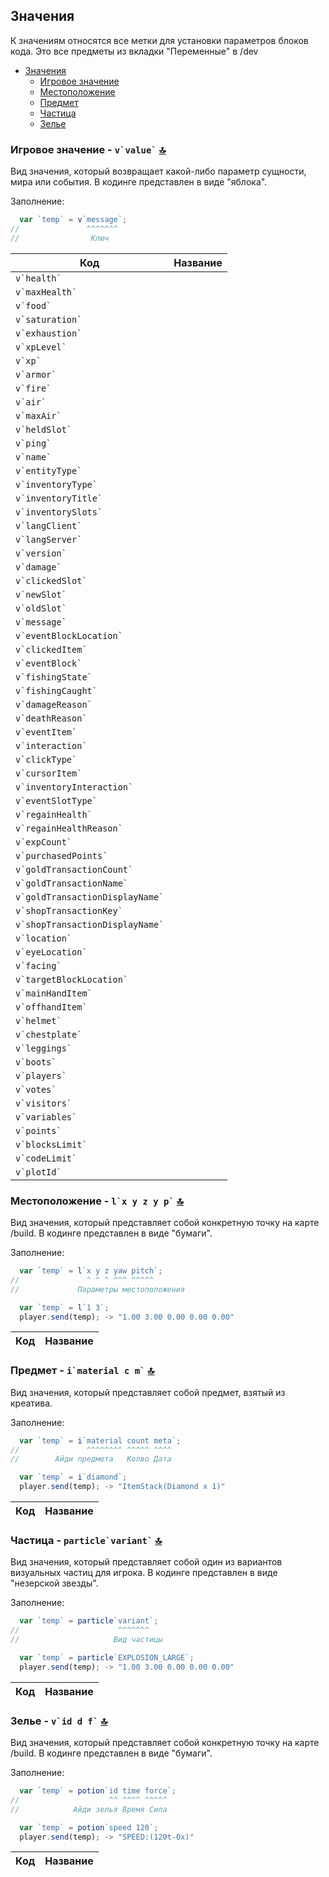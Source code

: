 ## Значения
К значениям относятся все метки для установки параметров блоков кода. Это все предметы из вкладки "Переменные" в /dev

   - [Значения](values.md)
     - [Игровое значение](#игровое-значение---vvalue-)
     - [Местоположение](#местоположение---lx-y-z-y-p-)
     - [Предмет](#предмет---imaterial-c-m-)
     - [Частица](#частица---particlevariant-)
     - [Зелье](#зелье---vid-d-f-)

### Игровое значение - **``` v`value` ```** [🔝](#значения)
Вид значения, который возвращает какой-либо параметр сущности, мира или события. В кодинге представлен в виде "яблока".

Заполнение:
```js
  var `temp` = v`message`;
//               ^^^^^^^
//                Ключ
```
| **Код** | **Название** |
| --- | --- |
| ``` v`health` ``` |  |
| ``` v`maxHealth` ``` |  |
| ``` v`food` ``` |  |
| ``` v`saturation` ``` |  |
| ``` v`exhaustion` ``` |  |
| ``` v`xpLevel` ``` |  |
| ``` v`xp` ``` |  |
| ``` v`armor` ``` |  |
| ``` v`fire` ``` |  |
| ``` v`air` ``` |  |
| ``` v`maxAir` ``` |  |
| ``` v`heldSlot` ``` |  |
| ``` v`ping` ``` |  |
| ``` v`name` ``` |  |
| ``` v`entityType` ``` |  |
| ``` v`inventoryType` ``` |  |
| ``` v`inventoryTitle` ``` |  |
| ``` v`inventorySlots` ``` |  |
| ``` v`langClient` ``` |  |
| ``` v`langServer` ``` |  |
| ``` v`version` ``` |  |
| ``` v`damage` ``` |  |
| ``` v`clickedSlot` ``` |  |
| ``` v`newSlot` ``` |  |
| ``` v`oldSlot` ``` |  |
| ``` v`message` ``` |  |
| ``` v`eventBlockLocation` ``` |  |
| ``` v`clickedItem` ``` |  |
| ``` v`eventBlock` ``` |  |
| ``` v`fishingState` ``` |  |
| ``` v`fishingCaught` ``` |  |
| ``` v`damageReason` ``` |  |
| ``` v`deathReason` ``` |  |
| ``` v`eventItem` ``` |  |
| ``` v`interaction` ``` |  |
| ``` v`clickType` ``` |  |
| ``` v`cursorItem` ``` |  |
| ``` v`inventoryInteraction` ``` |  |
| ``` v`eventSlotType` ``` |  |
| ``` v`regainHealth` ``` |  |
| ``` v`regainHealthReason` ``` |  |
| ``` v`expCount` ``` |  |
| ``` v`purchasedPoints` ``` |  |
| ``` v`goldTransactionCount` ``` |  |
| ``` v`goldTransactionName` ``` |  |
| ``` v`goldTransactionDisplayName` ``` |  |
| ``` v`shopTransactionKey` ``` |  |
| ``` v`shopTransactionDisplayName` ``` |  |
| ``` v`location` ``` |  |
| ``` v`eyeLocation` ``` |  |
| ``` v`facing` ``` |  |
| ``` v`targetBlockLocation` ``` |  |
| ``` v`mainHandItem` ``` |  |
| ``` v`offhandItem` ``` |  |
| ``` v`helmet` ``` |  |
| ``` v`chestplate` ``` |  |
| ``` v`leggings` ``` |  |
| ``` v`boots` ``` |  |
| ``` v`players` ``` |  |
| ``` v`votes` ``` |  |
| ``` v`visitors` ``` |  |
| ``` v`variables` ``` |  |
| ``` v`points` ``` |  |
| ``` v`blocksLimit` ``` |  |
| ``` v`codeLimit` ``` |  |
| ``` v`plotId` ``` |  |

### Местоположение - **``` l`x y z y p` ```** [🔝](#значения)
Вид значения, который представляет собой конкретную точку на карте /build. В кодинге представлен в виде "бумаги".

Заполнение:
```js
  var `temp` = l`x y z yaw pitch`;
//               ^ ^ ^ ^^^ ^^^^^
//             Параметры местоположения

  var `temp` = l`1 3`;
  player.send(temp); -> "1.00 3.00 0.00 0.00 0.00"
```

| **Код** | **Название** |
| --- | --- |

### Предмет - **``` i`material c m` ```** [🔝](#значения)
Вид значения, который представляет собой предмет, взятый из креатива.

Заполнение:
```js
  var `temp` = i`material count meta`;
//               ^^^^^^^^ ^^^^^ ^^^^
//        Айди предмета   Колво Дата 

  var `temp` = i`diamond`;
  player.send(temp); -> "ItemStack(Diamond x 1)"
```

| **Код** | **Название** |
| --- | --- |

### Частица - **``` particle`variant` ```** [🔝](#значения)
Вид значения, который представляет собой один из вариантов визуальных частиц для игрока. В кодинге представлен в виде "незерской звезды".

Заполнение:
```js
  var `temp` = particle`variant`;
//                      ^^^^^^^
//                     Вид частицы

  var `temp` = particle`EXPLOSION_LARGE`;
  player.send(temp); -> "1.00 3.00 0.00 0.00 0.00"
```

| **Код** | **Название** |
| --- | --- |

### Зелье - **``` v`id d f` ```** [🔝](#значения)
Вид значения, который представляет собой конкретную точку на карте /build. В кодинге представлен в виде "бумаги".

Заполнение:
```js
  var `temp` = potion`id time force`;
//                    ^^ ^^^^ ^^^^^
//            Айди зелья Время Сила

  var `temp` = potion`speed 120`;
  player.send(temp); -> "SPEED:(120t-0x)"
```

| **Код** | **Название** |
| --- | --- |
